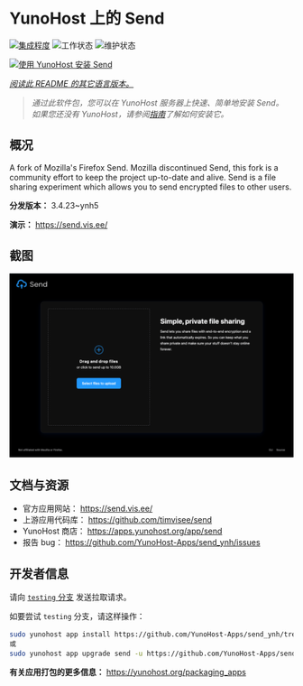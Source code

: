 <!--
注意：此 README 由 <https://github.com/YunoHost/apps/tree/master/tools/readme_generator> 自动生成
请勿手动编辑。
-->

# YunoHost 上的 Send

[![集成程度](https://dash.yunohost.org/integration/send.svg)](https://ci-apps.yunohost.org/ci/apps/send/) ![工作状态](https://ci-apps.yunohost.org/ci/badges/send.status.svg) ![维护状态](https://ci-apps.yunohost.org/ci/badges/send.maintain.svg)

[![使用 YunoHost 安装 Send](https://install-app.yunohost.org/install-with-yunohost.svg)](https://install-app.yunohost.org/?app=send)

*[阅读此 README 的其它语言版本。](./ALL_README.md)*

> *通过此软件包，您可以在 YunoHost 服务器上快速、简单地安装 Send。*  
> *如果您还没有 YunoHost，请参阅[指南](https://yunohost.org/install)了解如何安装它。*

## 概况

A fork of Mozilla's Firefox Send. Mozilla discontinued Send, this fork is a community effort to keep the project up-to-date and alive.
Send is a file sharing experiment which allows you to send encrypted files to other users.


**分发版本：** 3.4.23~ynh5

**演示：** <https://send.vis.ee/>

## 截图

![Send 的截图](./doc/screenshots/screenshot.png)

## 文档与资源

- 官方应用网站： <https://send.vis.ee/>
- 上游应用代码库： <https://github.com/timvisee/send>
- YunoHost 商店： <https://apps.yunohost.org/app/send>
- 报告 bug： <https://github.com/YunoHost-Apps/send_ynh/issues>

## 开发者信息

请向 [`testing` 分支](https://github.com/YunoHost-Apps/send_ynh/tree/testing) 发送拉取请求。

如要尝试 `testing` 分支，请这样操作：

```bash
sudo yunohost app install https://github.com/YunoHost-Apps/send_ynh/tree/testing --debug
或
sudo yunohost app upgrade send -u https://github.com/YunoHost-Apps/send_ynh/tree/testing --debug
```

**有关应用打包的更多信息：** <https://yunohost.org/packaging_apps>
